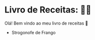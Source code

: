 # Livro de Receitas: :man_cook:

Olá! Bem vindo ao meu livro de receitas :wave:

- Strogonofe de Frango